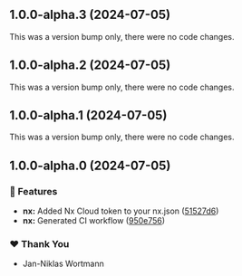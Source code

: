 ## 1.0.0-alpha.3 (2024-07-05)

This was a version bump only, there were no code changes.

## 1.0.0-alpha.2 (2024-07-05)

This was a version bump only, there were no code changes.

## 1.0.0-alpha.1 (2024-07-05)

This was a version bump only, there were no code changes.

## 1.0.0-alpha.0 (2024-07-05)


### 🚀 Features

- **nx:** Added Nx Cloud token to your nx.json ([51527d6](https://github.com/niklas-wortmann/xstate-angular/commit/51527d6))
- **nx:** Generated CI workflow ([950e756](https://github.com/niklas-wortmann/xstate-angular/commit/950e756))

### ❤️  Thank You

- Jan-Niklas Wortmann